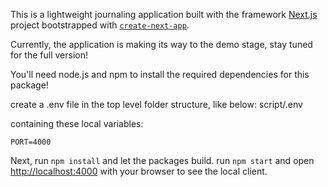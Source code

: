 This is a lightweight journaling application built with the framework [Next.js](https://nextjs.org/) project bootstrapped with [`create-next-app`](https://github.com/vercel/next.js/tree/canary/packages/create-next-app).

Currently, the application is making its way to the demo stage, stay tuned for the full version!

You'll need node.js and npm to install the required dependencies for this package!

create a .env file in the top level folder structure, like below:
script/.env 

containing these local variables:

```
PORT=4000
```

Next, run `npm install` and let the packages build.
run `npm start` and open [http://localhost:4000](http://localhost:4000) with your browser to see the local client.